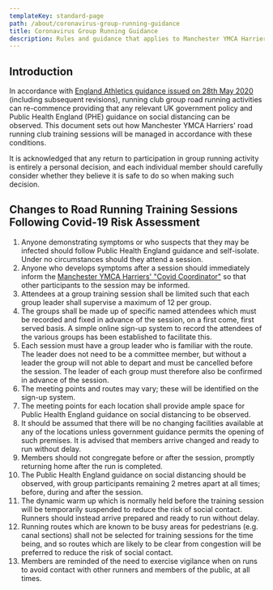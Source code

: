 ```yaml
---
templateKey: standard-page 
path: /about/coronavirus-group-running-guidance 
title: Coronavirus Group Running Guidance
description: Rules and guidance that applies to Manchester YMCA Harriers activities during the current coronavirus pandemic
---
```


## Introduction

In accordance with [England Athletics guidance issued on 28th May 2020](https://www.englandathletics.org/athletics-and-running/news/guidance-update-for-restricted-return-to-activity-for-coaches-leaders-athletes-runners-and-facilities-step-3/)
(including subsequent revisions), running club group road running activities can re-commence providing that any relevant
UK government policy and Public Health England (PHE) guidance on social distancing can be observed. This document sets
out how Manchester YMCA Harriers' road running club training sessions will be managed in accordance with these
conditions.

It is acknowledged that any return to participation in group running activity is entirely a personal decision, and each
individual member should carefully consider whether they believe it is safe to do so when making such decision.

## Changes to Road Running Training Sessions Following Covid-19 Risk Assessment

1. Anyone demonstrating symptoms or who suspects that they may be infected should follow Public Health England guidance
   and self-isolate. Under no circumstances should they attend a session.
1. Anyone who develops symptoms after a session should immediately inform the
   [Manchester YMCA Harriers' "Covid Coordinator"](/contact) so that other participants to the session may be informed.
1. Attendees at a group training session shall be limited such that each group leader shall supervise a maximum of 12
   per group.
1. The groups shall be made up of specific named attendees which must be recorded and fixed in advance of the session,
   on a first come, first served basis. A simple online sign-up system to record the attendees of the various groups
   has been established to facilitate this.
1. Each session must have a group leader who is familiar with the route. The leader does not need to be a committee
   member, but without a leader the group will not able to depart and must be cancelled before the session. The leader
   of each group must therefore also be confirmed in advance of the session.
1. The meeting points and routes may vary; these will be identified on the sign-up system.
1. The meeting points for each location shall provide ample space for Public Health England guidance on social
   distancing to be observed.
1. It should be assumed that there will be no changing facilities available at any of the locations unless government
   guidance permits the opening of such premises. It is advised that members arrive changed and ready to run without
   delay.
1. Members should not congregate before or after the session, promptly returning home after the run is completed.
1. The Public Health England guidance on social distancing should be observed, with group participants remaining 2
   metres apart at all times; before, during and after the session.
1. The dynamic warm up which is normally held before the training session will be temporarily suspended to reduce the
   risk of social contact. Runners should instead arrive prepared and ready to run without delay.
1. Running routes which are known to be busy areas for pedestrians (e.g. canal sections) shall not be selected for 
   training sessions for the time being, and so routes which are likely to be clear from congestion will be preferred 
   to reduce the risk of social contact.
1. Members are reminded of the need to exercise vigilance when on runs to avoid contact with other runners and members
   of the public, at all times.
